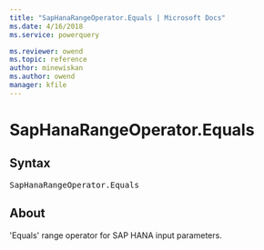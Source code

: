 ```yaml
---
title: "SapHanaRangeOperator.Equals | Microsoft Docs"
ms.date: 4/16/2018
ms.service: powerquery

ms.reviewer: owend
ms.topic: reference
author: minewiskan
ms.author: owend
manager: kfile
---
```

# SapHanaRangeOperator.Equals

## Syntax

<pre>
SapHanaRangeOperator.Equals
</pre>  
  
## About  
'Equals' range operator for SAP HANA input parameters.  
  
